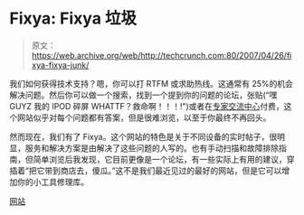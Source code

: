 # Fixya: Fixya 垃圾

> 原文：<https://web.archive.org/web/http://techcrunch.com:80/2007/04/26/fixya-fixya-junk/>

我们如何获得技术支持？嗯，你可以打 RTFM 或求助热线。这通常有 25%的机会解决问题。然后你可以做一个搜索，找到一个提到你的问题的论坛，张贴(“嘿 GUYZ 我的 IPOD 碎屏 WHATTF？救命啊！！！!")或者在[专家交流中心](https://web.archive.org/web/20150303053756/http://www.experts-exchange.com/)付费，这个网站似乎对每个问题都有答案，但是很难浏览，以至于你最终不再回头。

然而现在，我们有了 Fixya。这个网站的特色是关于不同设备的实时帖子，很明显，服务和解决方案是由解决了这些问题的人写的。也有手动扫描和故障排除指南，但简单浏览后我发现，它目前更像是一个论坛，有一些实际上有用的建议，穿插着“把它带到商店去，傻瓜。”这不是我们最近见过的最好的网站，但是它可以增加你的小工具修理库。

[网站](https://web.archive.org/web/20150303053756/http://www.fixya.com/)